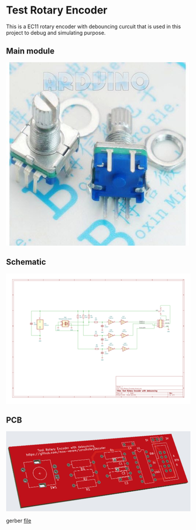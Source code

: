 # Test Rotary Encoder

This is a EC11 rotary encoder with debouncing curcuit that is used in this project to debug and simulating purpose.

## Main module
![EC11](images/ec11.jpg)

## Schematic
![Schematic](images/Test_Rotary_Encoder.svg)

## PCB
![PCB](images/pcb.jpg)

gerber [file](gerber/)
